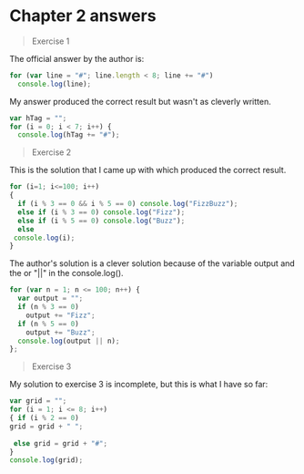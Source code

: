 
# Chapter 2 answers

>Exercise 1

The official answer by the author is:

```javascript
for (var line = "#"; line.length < 8; line += "#")
  console.log(line);
  ```
  
  My answer produced the correct result but wasn't as cleverly written.
  
  ```javascript
var hTag = "";
for (i = 0; i < 7; i++) {
    console.log(hTag += "#"); 
  ```

>Exercise 2

This is the solution that I came up with which produced the correct result.

```Javascript
for (i=1; i<=100; i++)
{
  if (i % 3 == 0 && i % 5 == 0) console.log("FizzBuzz");
  else if (i % 3 == 0) console.log("Fizz");
  else if (i % 5 == 0) console.log("Buzz");
  else
 console.log(i); 
}
```
The author's solution is a clever solution because of the variable output and the or "||" in the console.log().

```Javascript
for (var n = 1; n <= 100; n++) {
  var output = "";
  if (n % 3 == 0)
    output += "Fizz";
  if (n % 5 == 0)
    output += "Buzz";
  console.log(output || n);
};
```
>Exercise 3

My solution to exercise 3 is incomplete, but this is what I have so far:
```Javascript
var grid = "";
for (i = 1; i <= 8; i++)
{ if (i % 2 == 0) 
grid = grid + " ";
 
 else grid = grid + "#"; 
}
console.log(grid);
```

